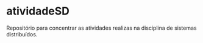 # atividadeSD
Repositório para concentrar as atividades realizas na disciplina de sistemas distribuídos.
